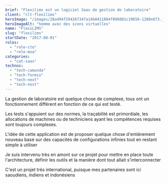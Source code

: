 ```yaml
---
brief: "Flexilims est un logiciel Saas de gestion de laboratoire"
client: "clt-flexilims"
heroImage: "/images/28a494f294267347a14b8411084f896881c19656-1280x673.jpg"
heroImageAlt: "homme avec des icons virtuelles"
name: "FlexiLIMS"
slug: "flexilims"
startDate: "2017-08-01"
roles:
  - "role-cto"
  - "role-moa"
categories:
  - "cat-saas"
technos:
  - "tech-camunda"
  - "tech-formio"
  - "tech-next"
  - "tech-nest"
---
```


La gestion de laboratoire est quelque chose de complexe, tous ont un fonctionnement différent en fonction de ce qui est testé.

Les tests s'appuient sur des normes, la traçabilité est primordiale, les allocations de machines ou de techniciens ayant les compétences requises sont toujours complexes.

L'idée de cette application est de proposer quelque chose d'entièrement nouveau basé sur des capacités de configurations infinies tout en restant simple à utiliser

Je suis intervenu très en amont sur ce projet pour mettre en place toute l'architecture, définir les outils et la manière dont tout allait s'interconnecter

C'est un projet très international, puisque mes partenaires sont ici saoudiens, indiens et indonésiens
